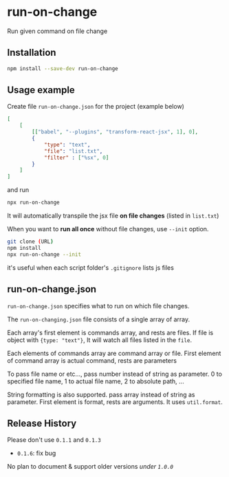 # run-on-change

Run given command on file change

## Installation

```bash
npm install --save-dev run-on-change
```

## Usage example

Create file `run-on-change.json` for the project (example below)

```json
[
    [
        [["babel", "--plugins", "transform-react-jsx", 1], 0],
        {
            "type": "text",
            "file": "list.txt",
            "filter" : ["%sx", 0]
        }
    ]
]
```

and run

```bash
npx run-on-change
```

It will automatically transpile the jsx file **on file changes** (listed in `list.txt`)

When you want to **run all once** without file changes, use `--init` option.

```bash
git clone (URL)
npm install
npx run-on-change --init
```

it's useful when each script folder's `.gitignore` lists js files

## run-on-change.json

`run-on-change.json` specifies what to run on which file changes.

The `run-on-changing.json` file consists of a single array of array.

Each array's first element is commands array, and rests are files.
If file is object with `{type: "text"}`, It will watch all files listed in the `file`.

Each elements of commands array are command array or file.
First element of command array is actual command, rests are parameters

To pass file name or etc..., pass number instead of string as parameter.
0 to specified file name, 1 to actual file name, 2 to absolute path, ...

String formatting is also supported. pass array instead of string as parameter.
First element is format, rests are arguments. It uses `util.format`.



## Release History

Please don't use `0.1.1` and `0.1.3`

- `0.1.6`: fix bug

No plan to document & support older versions *under `1.0.0`*
